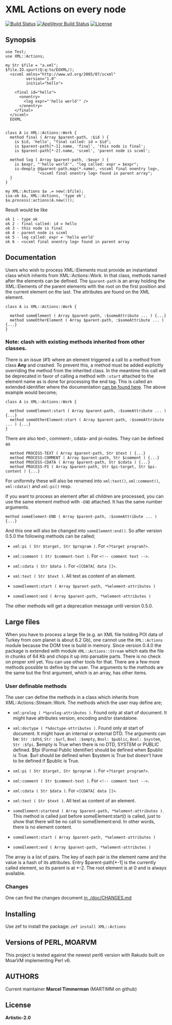 # XML Actions on every node

[![Build Status](https://travis-ci.org/MARTIMM/XmlActions.svg?branch=master)](https://travis-ci.org/MARTIMM/XmlActions) [![AppVeyor Build Status](https://ci.appveyor.com/api/projects/status/6yaqqq9lgbq6nqot?svg=true&branch=master&passingText=Windows%20-%20OK&failingText=Windows%20-%20FAIL&pendingText=Windows%20-%20pending)](https://ci.appveyor.com/project/MARTIMM/XmlActions/branch/master) [![License](http://martimm.github.io/label/License-label.svg)](http://www.perlfoundation.org/artistic_license_2_0)

## Synopsis
```
use Test;
use XML::Actions;

my Str $file = "a.xml";
$file.IO.spurt(Q:q:to/EOXML/);
  <scxml xmlns="http://www.w3.org/2005/07/scxml"
         version="1.0"
         initial="hello">

    <final id="hello">
      <onentry>
        <log expr="'hello world'" />
      </onentry>
    </final>
  </scxml>
  EOXML


class A is XML::Actions::Work {
  method final ( Array $parent-path, :$id ) {
    is $id, 'hello', "final called: id = $id";
    is $parent-path[*-1].name, 'final', 'this node is final';
    is $parent-path[*-2].name, 'scxml', 'parent node is scxml';

  method log ( Array $parent-path, :$expr ) {
    is $expr, "'hello world'", "log called: expr = $expr";
    is-deeply @$parent-path.map(*.name), <scxml final onentry log>,
              "<scxml final onentry log> found in parent array";
  }
}

my XML::Actions $a .= new(:$file);
isa-ok $a, XML::Actions, 'type ok';
$a.process(:actions(A.new()));

```
Result would be like
```
ok 1 - type ok
ok 2 - final called: id = hello
ok 3 - this node is final
ok 4 - parent node is scxml
ok 5 - log called: expr = 'hello world'
ok 6 - <scxml final onentry log> found in parent array
```

## Documentation

Users who wish to process XML::Elements must provide an instantiated class which inherits from XML::Actions::Work. In that class, methods named after the elements can be defined. The `$parent-path` is an array holding the XML::Elements of the parent elements with the root on the first position and the current element on the last. The attributes are found on the XML element.
```
class A is XML::Actions::Work {

  method someElement ( Array $parent-path, :$someAttribute ... ) {...}
  method someOtherElement ( Array $parent-path, :$someAttribute ... ) {...}
}
```

### Note: clash with existing methods inherited from other classes.
There is an issue (#1) where an element triggered a call to a method from class **Any** and crashed. To prevent this, a method must be added explicitly overriding the method from the inherited class. In the meantime this call will be deprecated in favor of calling a method with `:start` attached to the element name as is done for processing the end tag. This is called an extended identifier where the documentation [can be found here](https://docs.perl6.org/syntax/identifiers#Extended_identifiers). The above example would become;
```
class A is XML::Actions::Work {

  method someElement:start ( Array $parent-path, :$someAttribute ... ) {...}
  method someOtherElement:start ( Array $parent-path, :$someAttribute ... ) {...}
}
```

There are also text-, comment-, cdata- and pi-nodes. They can be defined as
```
  method PROCESS-TEXT ( Array $parent-path, Str $text ) {...}
  method PROCESS-COMMENT ( Array $parent-path, Str $comment ) {...}
  method PROCESS-CDATA ( Array $parent-path, Str $cdata ) {...}
  method PROCESS-PI ( Array $parent-path, Str $pi-target, Str $pi-content ) {...}
```
For uniformity these will also be renamed into `xml:text()`, `xml:comment()`, `xml:cdata()` and `xml:pi()` resp.

If you want to process an element after all children are processed, you can use the same element method with `-END` attached. It has the same number arguments.
  ```
  method someElement-END ( Array $parent-path, :$someAttribute ... ) {...}
  ```
And this one will also be changed into `someElement:end()`.
So after version 0.5.0 the following methods can be called;

* `xml:pi ( Str $target, Str $program )`. For `<?target program?>`.
* `xml:comment ( Str $comment-text )`. For `<!-- comment text -->`.
* `xml:cdata ( Str $data )`. For `<[CDATA[ data ]]>`.
* `xml:text ( Str $text )`. All text as content of an element.

* `someElement:start ( Array $parent-path, *%element-attributes )`
* `someElement:end ( Array $parent-path, *%element-attributes )`

The other methods will get a deprecation message until version 0.5.0.

## Large files
When you have to process a large file (e.g. an XML file holding POI data of Turkey from osm planet is about 6.2 Gb), one cannot use the `XML::Actions` module because the DOM tree is build in memory. Since version 0.4.0 the package is extended with module `XML::Actions::Stream` which eats the file in chunks of 64 Kb and chops it up into parsable parts. There is no check on proper xml yet. You can use other tools for that. There are a few more methods possible to define by the user. The arguments to the methods are the same but the first argument, which is an array, has other items.

### User definable  methods
The user can define the methods in a class which inherits from XML::Actions::Stream::Work. The methods which the user may define are;

* `xml:prolog ( *%prolog-attributes )`. Found only at start of document. It might have attributes version, encoding and/or standalone.
* `xml:doctype ( *%doctype-attributes )`. Found only at start of document. It might have an internal or external DTD. The arguments can be: `Str :$dtd`, `Str :$url`, `Bool :$empty`, `Bool: $public`, `Bool: $system`, `Str :$fpi`. \$empty is True when there is no DTD, SYSTEM or PUBLIC defined. \$fpi (Formal Public Identifier) should be defined when \$public is True. \$url should be defined when \$system is True but doesn't have to be defined if \$public is True.

* `xml:pi ( Str $target, Str $program )`. For `<?target program?>`.
* `xml:comment ( Str $comment-text )`. For `<!-- comment text -->`.
* `xml:cdata ( Str $data )`. For `<[CDATA[ data ]]>`.
* `xml:text ( Str $text )`. All text as content of an element.

* `someElement:startend ( Array $parent-path, *%element-attributes )`. This method is called just before someElement:start() is called, just to show that there will be no call to someElement:end. In other words, there is no element content.

* `someElement:start ( Array $parent-path, *%element-attributes )`
* `someElement:end ( Array $parent-path, *%element-attributes )`

The array is a list of pairs. The key of each pair is the element name and the value is a hash of its attributes. Entry \$parent-path[\*-1] is the currently called element, so its parent is at \*-2. The root element is at 0 and is always available.

### Changes
One can find the changes document [in ./doc/CHANGES.md][release]

## Installing
Use zef to install the package: `zef install XML::Actions`

## Versions of PERL, MOARVM
This project is tested against the newest perl6 version with Rakudo built on MoarVM implementing Perl v6.

## AUTHORS
Current maintainer **Marcel Timmerman** (MARTIMM on github)

## License
**Artistic-2.0**

<!---- [refs] ----------------------------------------------------------------->
[release]: https://github.com/MARTIMM/XmlActions/blob/master/doc/CHANGES.md
